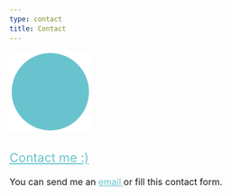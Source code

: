 ```yaml
---
type: contact
title: Contact
---
```


<div style="align: center; margin-bottom:4%;">
<img src="/images/send140px.gif" alt="email" >
</div>
<h2> <a style="font-size: 22px; color: rgb(104, 195, 206); font-weight: 400;" href="mailto:sandra.m.revilla@gmail.com">
Contact me :)</a></h2>

<p style="font-size: 16px; margin-top: 4%;">
You can send me an <a style="color: rgb(104, 195, 206); font-weight: 400;" href="mailto:sandra.m.revilla@gmail.com"> email </a> or fill this contact form. </p>


<script type="text/javascript" defer src="//www.123formbuilder.com/embed/5477594.js" data-role="form" data-default-width="650px"></script>
